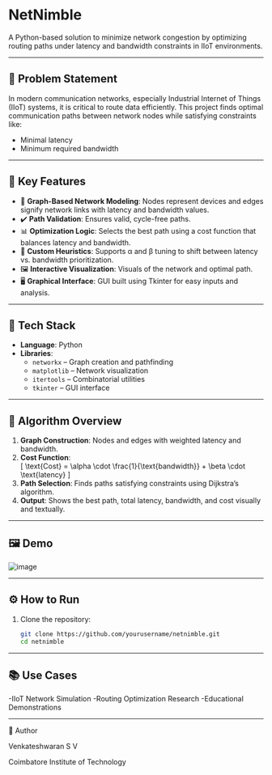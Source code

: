 # NetNimble
A Python-based solution to minimize network congestion by optimizing routing paths under latency and bandwidth constraints in IIoT environments.

---

## 📌 Problem Statement

In modern communication networks, especially Industrial Internet of Things (IIoT) systems, it is critical to route data efficiently. This project finds optimal communication paths between network nodes while satisfying constraints like:

- Minimal latency
- Minimum required bandwidth
---

## 🚀 Key Features

- 🔗 **Graph-Based Network Modeling**: Nodes represent devices and edges signify network links with latency and bandwidth values.
- ✔️ **Path Validation**: Ensures valid, cycle-free paths.
- 📊 **Optimization Logic**: Selects the best path using a cost function that balances latency and bandwidth.
- 🧠 **Custom Heuristics**: Supports α and β tuning to shift between latency vs. bandwidth prioritization.
- 🖼️ **Interactive Visualization**: Visuals of the network and optimal path.
- 🖥️ **Graphical Interface**: GUI built using Tkinter for easy inputs and analysis.
---

## 🧰 Tech Stack

- **Language**: Python
- **Libraries**:
  - `networkx` – Graph creation and pathfinding
  - `matplotlib` – Network visualization
  - `itertools` – Combinatorial utilities
  - `tkinter` – GUI interface
---

## 🧠 Algorithm Overview

1. **Graph Construction**: Nodes and edges with weighted latency and bandwidth.
2. **Cost Function**:  
   \[
   \text{Cost} = \alpha \cdot \frac{1}{\text{bandwidth}} + \beta \cdot \text{latency}
   \]
3. **Path Selection**: Finds paths satisfying constraints using Dijkstra’s algorithm.
4. **Output**: Shows the best path, total latency, bandwidth, and cost visually and textually.
---

## 🖼️ Demo

![image](https://github.com/user-attachments/assets/ca2e89bd-1b82-4808-bb33-302dc15b8841)

---
## ⚙️ How to Run

1. Clone the repository:
   ```bash
   git clone https://github.com/yourusername/netnimble.git
   cd netnimble
   ```
---

## 📚 Use Cases
-IIoT Network Simulation
-Routing Optimization Research
-Educational Demonstrations

---

👤 Author

Venkateshwaran S V


Coimbatore Institute of Technology
